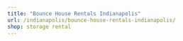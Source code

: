 ```yaml
---
title: "Bounce House Rentals Indianapolis"
url: /indianapolis/bounce-house-rentals-indianapolis/
shop: storage rental
---
```

